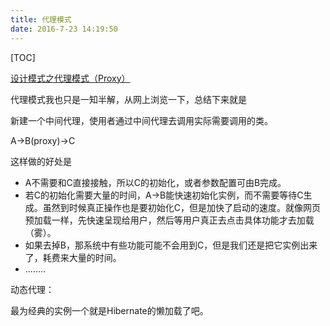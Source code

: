 ```yaml
---
title: 代理模式
date: 2016-7-23 14:19:50
---
```


[TOC]



[设计模式之代理模式（Proxy）](http://www.cnblogs.com/BeyondAnyTime/archive/2012/07/04/2576865.html)

代理模式我也只是一知半解，从网上浏览一下，总结下来就是

新建一个中间代理，使用者通过中间代理去调用实际需要调用的类。



A->B(proxy)->C

这样做的好处是

- A不需要和C直接接触，所以C的初始化，或者参数配置可由B完成。
- 若C的初始化需要大量的时间，A->B能快速初始化实例，而不需要等待C生成。虽然到时候真正操作也是要初始化C，但是加快了启动的速度。就像网页预加载一样，先快速呈现给用户，然后等用户真正去点击具体功能才去加载（雾）。
- 如果去掉B，那系统中有些功能可能不会用到C，但是我们还是把它实例出来了，耗费来大量的时间。
- ........

动态代理：

最为经典的实例一个就是Hibernate的懒加载了吧。